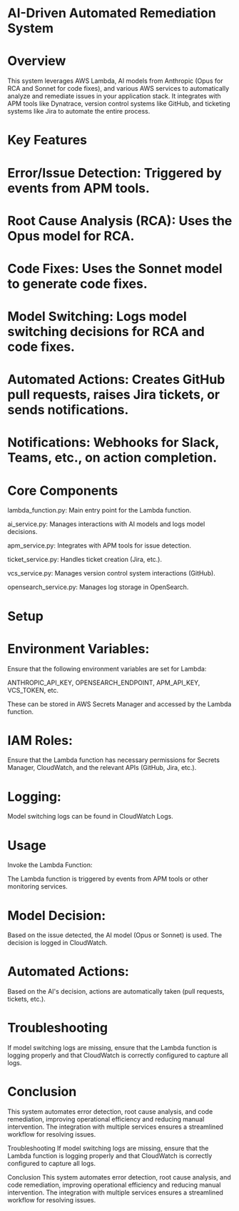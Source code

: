 # AI-Driven Automated Remediation System
# Overview
This system leverages AWS Lambda, AI models from Anthropic (Opus for RCA and Sonnet for code fixes), and various AWS services to automatically analyze and remediate issues in your application stack. It integrates with APM tools like Dynatrace, version control systems like GitHub, and ticketing systems like Jira to automate the entire process.

# Key Features
# Error/Issue Detection: Triggered by events from APM tools.

# Root Cause Analysis (RCA): Uses the Opus model for RCA.

# Code Fixes: Uses the Sonnet model to generate code fixes.

# Model Switching: Logs model switching decisions for RCA and code fixes.

# Automated Actions: Creates GitHub pull requests, raises Jira tickets, or sends notifications.

# Notifications: Webhooks for Slack, Teams, etc., on action completion.

# Core Components
lambda_function.py: Main entry point for the Lambda function.

ai_service.py: Manages interactions with AI models and logs model decisions.

apm_service.py: Integrates with APM tools for issue detection.

ticket_service.py: Handles ticket creation (Jira, etc.).

vcs_service.py: Manages version control system interactions (GitHub).

opensearch_service.py: Manages log storage in OpenSearch.

# Setup
# Environment Variables:

Ensure that the following environment variables are set for Lambda:

ANTHROPIC_API_KEY, OPENSEARCH_ENDPOINT, APM_API_KEY, VCS_TOKEN, etc.

These can be stored in AWS Secrets Manager and accessed by the Lambda function.

# IAM Roles:

Ensure that the Lambda function has necessary permissions for Secrets Manager, CloudWatch, and the relevant APIs (GitHub, Jira, etc.).

# Logging:

Model switching logs can be found in CloudWatch Logs.

# Usage
Invoke the Lambda Function:

The Lambda function is triggered by events from APM tools or other monitoring services.

# Model Decision:

Based on the issue detected, the AI model (Opus or Sonnet) is used. The decision is logged in CloudWatch.

# Automated Actions:

Based on the AI's decision, actions are automatically taken (pull requests, tickets, etc.).

# Troubleshooting
If model switching logs are missing, ensure that the Lambda function is logging properly and that CloudWatch is correctly configured to capture all logs.

# Conclusion
This system automates error detection, root cause analysis, and code remediation, improving operational efficiency and reducing manual intervention. The integration with multiple services ensures a streamlined workflow for resolving issues.



Troubleshooting
If model switching logs are missing, ensure that the Lambda function is logging properly and that CloudWatch is correctly configured to capture all logs.

Conclusion
This system automates error detection, root cause analysis, and code remediation, improving operational efficiency and reducing manual intervention. The integration with multiple services ensures a streamlined workflow for resolving issues.
